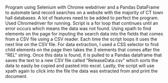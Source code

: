 Program using Selenium with Chrome webdriver and a Pandas DataFrame to automate land record searches on a website with the majority of CT town hall databases. A lot of features need to be added to perfect the program. Used Chromedriver for running. Script is a for loop that continues until an error occurs which means the data was not found. Using xpath to find elements on the page for inputing the search data into the fields that comes from a CSV file using a CSV reader. Each time the script loops it uses the next line on the CSV file. For data extraction, I used a CSS selector to find child elements on the page then takes the 3 elements that comes after the "REL" string. Once this data is found, it is pulled to a Pandas dataframe that saves the text to a new CSV file called "ReleaseData.csv" which sorts the data to easily be copied and pasted into excel. Lastly, the script will use xpath again to click into the file the data was extracted from and print the document.
